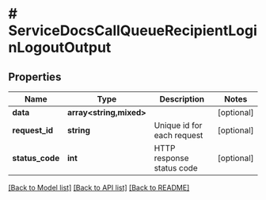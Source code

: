 # # ServiceDocsCallQueueRecipientLoginLogoutOutput

## Properties

Name | Type | Description | Notes
------------ | ------------- | ------------- | -------------
**data** | **array<string,mixed>** |  | [optional]
**request_id** | **string** | Unique id for each request | [optional]
**status_code** | **int** | HTTP response status code | [optional]

[[Back to Model list]](../../README.md#models) [[Back to API list]](../../README.md#endpoints) [[Back to README]](../../README.md)
